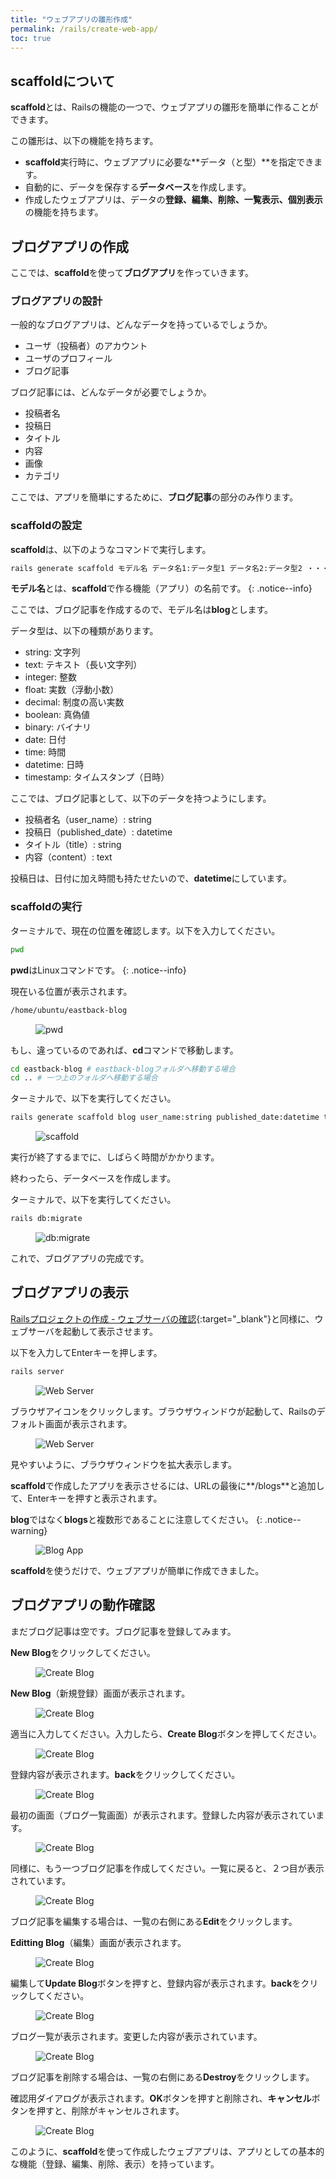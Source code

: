 ```yaml
---
title: "ウェブアプリの雛形作成"
permalink: /rails/create-web-app/
toc: true
---
```

## scaffoldについて
**scaffold**とは、Railsの機能の一つで、ウェブアプリの雛形を簡単に作ることができます。

この雛形は、以下の機能を持ちます。

- **scaffold**実行時に、ウェブアプリに必要な**データ（と型）**を指定できます。
- 自動的に、データを保存する**データベース**を作成します。
- 作成したウェブアプリは、データの**登録、編集、削除、一覧表示、個別表示**の機能を持ちます。

## ブログアプリの作成

ここでは、**scaffold**を使って**ブログアプリ**を作っていきます。

### ブログアプリの設計

一般的なブログアプリは、どんなデータを持っているでしょうか。

- ユーザ（投稿者）のアカウント
- ユーザのプロフィール
- ブログ記事

ブログ記事には、どんなデータが必要でしょうか。

- 投稿者名
- 投稿日
- タイトル
- 内容
- 画像
- カテゴリ

ここでは、アプリを簡単にするために、**ブログ記事**の部分のみ作ります。

### scaffoldの設定

**scaffold**は、以下のようなコマンドで実行します。

```bash
rails generate scaffold モデル名 データ名1:データ型1 データ名2:データ型2 ・・・ データ名n:データ型n
```

**モデル名**とは、**scaffold**で作る機能（アプリ）の名前です。
{: .notice--info}

ここでは、ブログ記事を作成するので、モデル名は**blog**とします。

データ型は、以下の種類があります。

- string: 文字列
- text: テキスト（長い文字列）
- integer: 整数
- float: 実数（浮動小数）
- decimal: 制度の高い実数
- boolean: 真偽値
- binary: バイナリ
- date: 日付
- time: 時間
- datetime: 日時
- timestamp: タイムスタンプ（日時）

ここでは、ブログ記事として、以下のデータを持つようにします。

- 投稿者名（user_name）: string
- 投稿日（published_date）: datetime
- タイトル（title）: string
- 内容（content）: text

投稿日は、日付に加え時間も持たせたいので、**datetime**にしています。

### scaffoldの実行

ターミナルで、現在の位置を確認します。以下を入力してください。

```bash
pwd
```

**pwd**はLinuxコマンドです。
{: .notice--info}

現在いる位置が表示されます。

```bash
/home/ubuntu/eastback-blog
```

<figure>
  <img src="{{ '/assets/images/rails/05/pwd.png' | relative_url }}" alt="pwd">
</figure>

もし、違っているのであれば、**cd**コマンドで移動します。

```bash
cd eastback-blog # eastback-blogフォルダへ移動する場合
cd .. # 一つ上のフォルダへ移動する場合
```

ターミナルで、以下を実行してください。

```bash
rails generate scaffold blog user_name:string published_date:datetime title:string content:text
```

<figure>
  <img src="{{ '/assets/images/rails/05/scaffold.png' | relative_url }}" alt="scaffold">
</figure>

実行が終了するまでに、しばらく時間がかかります。

終わったら、データベースを作成します。

ターミナルで、以下を実行してください。

```bash
rails db:migrate
```

<figure>
  <img src="{{ '/assets/images/rails/05/db-migrate.png' | relative_url }}" alt="db:migrate">
</figure>

これで、ブログアプリの完成です。

## ブログアプリの表示

[Railsプロジェクトの作成 - ウェブサーバの確認](){:target="_blank"}と同様に、ウェブサーバを起動して表示させます。

以下を入力してEnterキーを押します。

```bash
rails server
```

<figure>
  <img src="{{ '/assets/images/rails/05/server.png' | relative_url }}" alt="Web Server">
</figure>

ブラウザアイコンをクリックします。ブラウザウィンドウが起動して、Railsのデフォルト画面が表示されます。

<figure>
  <img src="{{ '/assets/images/rails/05/server2.png' | relative_url }}" alt="Web Server">
</figure>

見やすいように、ブラウザウィンドウを拡大表示します。

**scaffold**で作成したアプリを表示させるには、URLの最後に**/blogs**と追加して、Enterキーを押すと表示されます。

**blog**ではなく**blogs**と複数形であることに注意してください。
{: .notice--warning}

<figure>
  <img src="{{ '/assets/images/rails/05/blog.png' | relative_url }}" alt="Blog App">
</figure>

**scaffold**を使うだけで、ウェブアプリが簡単に作成できました。

## ブログアプリの動作確認

まだブログ記事は空です。ブログ記事を登録してみます。

**New Blog**をクリックしてください。

<figure>
  <img src="{{ '/assets/images/rails/05/create-blog.png' | relative_url }}" alt="Create Blog">
</figure>

**New Blog**（新規登録）画面が表示されます。

<figure>
  <img src="{{ '/assets/images/rails/05/create-blog2.png' | relative_url }}" alt="Create Blog">
</figure>

適当に入力してください。入力したら、**Create Blog**ボタンを押してください。

<figure>
  <img src="{{ '/assets/images/rails/05/create-blog3.png' | relative_url }}" alt="Create Blog">
</figure>

登録内容が表示されます。**back**をクリックしてください。

<figure>
  <img src="{{ '/assets/images/rails/05/create-blog4.png' | relative_url }}" alt="Create Blog">
</figure>

最初の画面（ブログ一覧画面）が表示されます。登録した内容が表示されています。

<figure>
  <img src="{{ '/assets/images/rails/05/create-blog5.png' | relative_url }}" alt="Create Blog">
</figure>

同様に、もう一つブログ記事を作成してください。一覧に戻ると、２つ目が表示されています。

<figure>
  <img src="{{ '/assets/images/rails/05/create-blog6.png' | relative_url }}" alt="Create Blog">
</figure>

ブログ記事を編集する場合は、一覧の右側にある**Edit**をクリックします。

**Editting Blog**（編集）画面が表示されます。

<figure>
  <img src="{{ '/assets/images/rails/05/create-blog7.png' | relative_url }}" alt="Create Blog">
</figure>

編集して**Update Blog**ボタンを押すと、登録内容が表示されます。**back**をクリックしてください。

<figure>
  <img src="{{ '/assets/images/rails/05/create-blog8.png' | relative_url }}" alt="Create Blog">
</figure>

ブログ一覧が表示されます。変更した内容が表示されています。

<figure>
  <img src="{{ '/assets/images/rails/05/create-blog9.png' | relative_url }}" alt="Create Blog">
</figure>

ブログ記事を削除する場合は、一覧の右側にある**Destroy**をクリックします。

確認用ダイアログが表示されます。**OK**ボタンを押すと削除され、**キャンセル**ボタンを押すと、削除がキャンセルされます。

<figure>
  <img src="{{ '/assets/images/rails/05/create-blog10.png' | relative_url }}" alt="Create Blog">
</figure>

このように、**scaffold**を使って作成したウェブアプリは、アプリとしての基本的な機能（登録、編集、削除、表示）を持っています。
